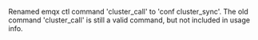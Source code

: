 Renamed emqx ctl command 'cluster_call' to 'conf cluster_sync'.
The old command 'cluster_call' is still a valid command, but not included in usage info.
